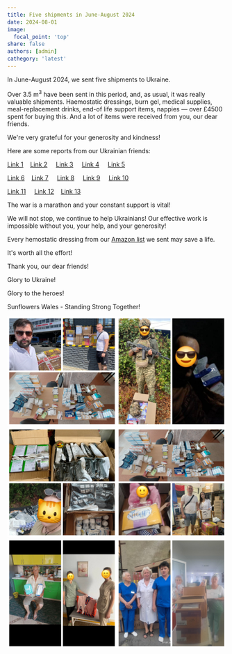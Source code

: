 ```yaml
---
title: Five shipments in June-August 2024
date: 2024-08-01
image:
  focal_point: 'top'
share: false
authors: [admin]
cathegory: 'latest'
---
```


In June-August 2024, we sent five shipments to Ukraine.

<!--more-->

Over 3.5 m<sup>3</sup> have been sent in this period, and, as usual, it was really valuable shipments. Haemostatic dressings, burn gel, medical supplies, meal-replacement drinks, end-of life support items, nappies — over £4500 spent for buying this. And a lot of items were received from you, our dear friends. 

We're very grateful for your generosity and kindness!

Here are some reports from our Ukrainian friends:

<a href="https://www.facebook.com/groups/601579067497655/posts/1010900673232157" target="_blank">Link 1</a> &nbsp; &nbsp;<a href="https://www.facebook.com/luda.barsyk/posts/pfbid0yQ9D8gfaynXj42XNdav5VYh6ofqNScRPAcpBMGkR5yTUy2Yusd9Xe4P9u69rCzxbl" target="_blank">Link 2</a> &nbsp; &nbsp; <a href="https://www.facebook.com/Blagovist2013/posts/pfbid02dHT1j8HywNNYMejmQw6khMuT7R8aVRBU4pRDBSf7bTvuDBrbFMapLrCBHMn7dBbwl" target="_blank">Link 3</a> &nbsp; &nbsp; <a href="https://www.facebook.com/groups/601579067497655/posts/1021645095491048/?__cft__[0]=AZWG7vNBv-PkYIsLbNLEvx7yZ6KkPUbhyOMAMNVLk1YRNymEE5NCDTf6alnh_55EiHYUWtF5gKtd4WqFZ5yYjT06OIJPkpvdUGg19OSNHPEDoMrsptde2810FmbyFvryVnv9BqMCHLEkncnN3LDDhzOajxqsrVRQtdhv5-ssu8I9kOApXr6ffUqC2BWEQyeRyfQHvrqgd3I6yQd1WGmLHVu7&__tn__=%2CO%2CP-R" target="_blank">Link 4</a> &nbsp; &nbsp; <a href="https://www.facebook.com/groups/601579067497655/posts/1022045288784362/" target="_blank">Link 5</a> 

<a href="https://www.facebook.com/luda.barsyk/posts/pfbid0QGhY4wroF6oSFThnT5TayaXU8uimmC55PWtBGXfRVyjprxFkuZvHcopnLxMLpghNl" target="_blank">Link 6</a>&nbsp; &nbsp; <a href="https://www.facebook.com/pavlo.fedaka/posts/pfbid031aAoRLjLtNPEnNGj1X3xVtzKs86zqyqqmfB6P6LJhDTwdqXDWHvhwECBVpyixGGtl" target="_blank">Link 7</a> &nbsp; &nbsp; <a href="https://www.facebook.com/oleksandr.korkoil/posts/pfbid02eq7P1Wvx8RyjcNSCofFMTfWfmV4KmVnku6tiGpNzLNvVdBx2AgTQBmdf8xgBw3sFl?__cft__[0]=AZVu7JEdVARkWO1Q0GKxyPWmhF9ojjTRCDvFGGavVACC6ZBstX3EGKmc8LcrJ2d9sAIPR2kK9XaaOUNJTmsgEXCPym8ykaFJqeXzQ8EA_ceEZDepjPfzY7IbpYeCdYnLyKRpiutCvvLmTfPjgN8GgvD-dFXynvypnFM6IYctCj6vzbWmUO-HbtrRRUCttldYt7sH5j2Oy_6UxYJmdJbXvomsooqKdC8RMNjMmmpe_RwnUqJo1ZzG3z2zE6lmJNU_T5w&__tn__=%2CO%2CP-y-R" target="_blank">Link 8</a> &nbsp; &nbsp; <a href="https://www.facebook.com/groups/601579067497655/posts/1033052151017009/?__cft__[0]=AZW5b2UNPpZpMQynqH4gRLveWqThJYBxjV0kXyCIdt2DKxdEDZLLN_v8LnaGW7ZWjMSTV8MoUHhbOpYhornsAYdJr0ooeHcNJIw3hWS-Ye8OtZGDZiGWcXy1dNCViKgNcNKC0TnyHML0YFEuljgEaghR8LcSX6tBQTs99yJGpiTrgj5g4X839vSuSDsmGd91gbytlXQejPWXuGHMMrg7FcJX&__tn__=%2CO%2CP-R" target="_blank">Link 9</a> &nbsp; &nbsp; <a href="https://www.facebook.com/luda.barsyk/posts/pfbid032tqQ9cZ8bpMMfiMdmFqNvaix7CywwPSYCfyDNeBgzhrN13ozVYa4gzZ8wbk3B47Dl" target="_blank">Link 10</a> 

<a href="https://www.facebook.com/luda.barsyk/posts/pfbid032tqQ9cZ8bpMMfiMdmFqNvaix7CywwPSYCfyDNeBgzhrN13ozVYa4gzZ8wbk3B47Dl" target="_blank">Link 11</a> &nbsp; &nbsp; <a href="https://www.facebook.com/luda.barsyk/posts/pfbid0RvNFyFNGf4kZKj3PVoWNrJE74c5MWs4asfS888RFijtmYLhnMSqukTBrEhApUviWl?__cft__[0]=AZUSGUO3xW2TFC6jGKGI1XgDdyeU54FZ8r7L-R3dRdOnsk_iiGnhA85ENPfnx03tUlNAM_v-ZEDe_obzPppTxwjgKkc_IdNfCUDQvoTbvvSlMB20-piy8ibeO2ta7KLwTwWkHNg_Nkzm4LJm79yH2qPPXVNTnOXWHo5nBmckv8ZH3UnUj0Von_Jb_sfOhWjBKeLmTOHTNPvNVfFIv41-iNRozzfsPGUaqqE_E-SkxFRPY936Hty21goiYcvZaRW7F6Q&__tn__=%2CO%2CP-y-R" target="_blank">Link 12</a>&nbsp; &nbsp; 
<a href="https://www.facebook.com/luda.barsyk/posts/pfbid02KrpUgscgeKEVpncmDuJodS8oBz9tte5mnK7d9Jb5oTTTeZxcj5DChG64g3UJgwHsl" target="_blank">Link 13</a>


The war is a marathon and your constant support is vital!

We will not stop, we continue to help Ukrainians! Our effective work is impossible without you, your help, and your generosity! 

Every hemostatic dressing from our <a href="https://amzn.to/3DeSWrn" target="_blank">Amazon list</a> we sent may save a life. 

It's worth all the effort!

Thank you, our dear friends!

Glory to Ukraine!

Glory to the heroes!

Sunflowers Wales - Standing Strong Together!


<div style="margin-top: 0;"><img src="5JA-1.jpg" alt="5JA-Shipment1" width="50%" style="display: inline; margin-top: 0;"/><img src="5JA-2.jpg" alt="5JA-Shipment2" width="50%" style="display: inline; margin-top: 0;"/></div> 

<div style="margin-top: 0;"><img src="5JA-3.jpg" alt="5JA-Shipment3" width="50%" style="display: inline; margin-top: 0;"/><img src="5JA-4.jpg" alt="5JA-Shipment4" width="50%" style="display: inline; margin-top: 0;"/></div> 

<div style="margin-top: 0;"><img src="5JA-5.jpg" alt="5JA-Shipment5" width="50%" style="display: inline; margin-top: 0;"/><img src="5JA-6.jpg" alt="5JA-Shipment6" width="50%" style="display: inline; margin-top: 0;"/></div> 
